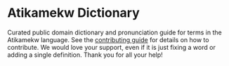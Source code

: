 
# Atikamekw Dictionary

Curated public domain dictionary and pronunciation guide for terms in the Atikamekw language. See the [contributing guide](https://github.com/drumworkteam/term/blob/make/.github/contributing.md) for details on how to contribute. We would love your support, even if it is just fixing a word or adding a single definition. Thank you for all your help!